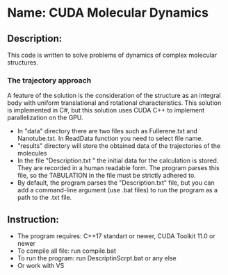 # Name: CUDA Molecular Dynamics
## Description: 
This code is written to solve problems of dynamics of complex molecular structures.

### The trajectory approach
A feature of the solution is the consideration of the structure as an integral body 
with uniform translational and rotational characteristics.
This solution is implemented in C#, but this solution uses CUDA C++ to implement parallelization on the GPU.

- In "data\" directory there are two files such as Fullerene.txt and Nanotube.txt. In ReadData function you need to select file name.
- "results\" directory will store the obtained data of the trajectories of the molecules
- In the file "Description.txt " the initial data for the calculation is stored. They are recorded in a human readable form. The program parses this file, so the TABULATION in the file must be strictly adhered to.
- By default, the program parses the "Description.txt" file, but you can add a command-line argument (use .bat files) to run the program as a path to the .txt file.


## Instruction:
- The program requires: C++17 standart or newer, CUDA Toolkit 11.0 or newer
- To compile all file: run compile.bat
- To run the program: run DescriptinScrpt.bat or any else
- Or work with VS
